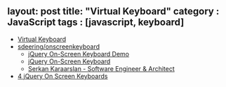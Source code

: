 layout: post
title: "Virtual Keyboard"
category : JavaScript
tags : [javascript, keyboard]
---

- [Virtual Keyboard](http://mottie.github.io/Keyboard/)
- [sdeering/onscreenkeyboard](https://github.com/sdeering/onscreenkeyboard)
    - [jQuery On-Screen Keyboard Demo](http://www.jquery4u.com/demos/onscreenkeyboard/)
    - [jQuery On-Screen Keyboard](http://www.sitepoint.com/jquery-on-screen-keyboard/)
    - [Serkan Karaarslan - Software Engineer & Architect](http://code.technolatte.net/TouchScreenKeyboard/)
- [4 jQuery On Screen Keyboards](http://www.sitepoint.com/4-jquery-screen-keyboards/)
